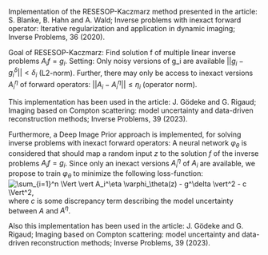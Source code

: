 Implementation of the RESESOP-Kaczmarz method presented in the article:
S. Blanke, B. Hahn and A. Wald; 
Inverse problems with inexact forward operator: Iterative regularization and application in dynamic imaging;
Inverse Problems, 36 (2020).

Goal of RESESOP-Kaczmarz: Find solution f of multiple linear inverse problems $A_i f = g_i$.
Setting: Only noisy versions of g_i are available $||g_i - g_i^\delta|| < \delta_i$ (L2-norm).
         Further, there may only be access to inexact versions $A_i^\eta$ of forward operators: $||A_i - A_i^\eta|| \leq \eta_i$ (operator norm).

This implementation has been used in the article:
J. Gödeke and G. Rigaud;
Imaging based on Compton scattering: model uncertainty and data-driven reconstruction methods;
Inverse Problems, 39 (2023).

Furthermore, a Deep Image Prior approach is implemented, for solving inverse problems with inexact forward operators:
A neural network $\varphi_\theta$ is considered that should map a random input $z$ to the solution $f$ of the inverse problems $A_i f = g_i$.
Since only an inexact versions $A^\eta_i$ of $A_i$ are available, we propose to train $\varphi_\theta$ to minimize the following loss-function:
![$\sum_{i=1}^n \Vert \vert A_i^\eta \varphi_\theta(z) - g^\delta \vert^2 - c \Vert^2,$ ](https://quicklatex.com/cache3/5b/ql_b587e4c6edd88f5fa4205bff01dd7b5b_l3.png)
where $c$ is some discrepancy term describing the model uncertainty between $A$ and $A^\eta$.

Also this implementation has been used in the article:
J. Gödeke and G. Rigaud;
Imaging based on Compton scattering: model uncertainty and data-driven reconstruction methods;
Inverse Problems, 39 (2023).

